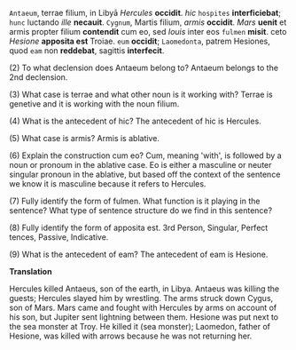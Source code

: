`Antaeum`, terrae filium, in Libyā *Hercules* **occidit**. *hic* `hospites` **interficiebat**; `hunc` luctando *ille* **necauit**. `Cygnum`, Martis filium, *armis* **occidit**. *Mars* **uenit** et armis propter filium **contendit** cum eo, sed *Iouis* inter eos `fulmen` **misit**. 
ceto *Hesione* **apposita est** Troiae. `eum` **occidit**; `Laomedonta`, patrem Hesiones, quod `eam` non **reddebat**, sagittis **interfecit**.


(2) To what declension does Antaeum belong to?
Antaeum belongs to the 2nd declension. 

(3) What case is terrae and what other noun is it working with?
Terrae is genetive and it is working with the noun filium. 

(4) What is the antecedent of hic?
The antecedent of hic is Hercules. 

(5) What case is armis?
Armis is ablative. 

(6) Explain the construction cum eo?
Cum, meaning 'with', is followed by a noun or pronoum in the ablative case. Eo is either a masculine or neuter singular pronoun in the ablative, but based off the context of the sentence we know it is masculine because it refers to Hercules. 

(7) Fully identify the form of fulmen. What function is it playing in the sentence? What type of sentence structure do we find in this sentence?


(8) Fully identify the form of apposita est.
3rd Person, Singular, Perfect tences, Passive, Indicative.

(9) What is the antecedent of eam?
The antecedent of eam is Hesione. 

**Translation**

Hercules killed Antaeus, son of the earth, in Libya. Antaeus was killing the guests; Hercules slayed him by wrestling. The arms struck down Cygus, son of Mars. Mars came and fought with Hercules by arms on account of his son, but Jupiter sent lightning between them. Hesione was put next to the sea monster at Troy. He killed it (sea monster); Laomedon, father of Hesione, was killed with arrows because he was not returning her. 
